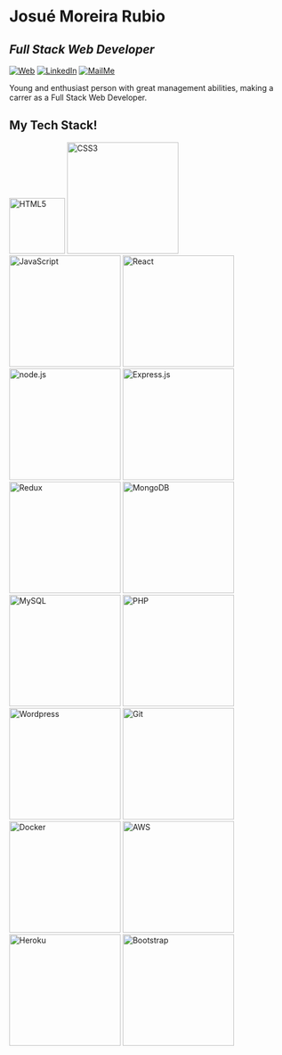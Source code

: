 # Josué Moreira Rubio

## _Full Stack Web Developer_

[![Web](https://img.shields.io/badge/PersonalWeb-green.svg?&style=for-the-badge&logo=linktree&logoColor=white&style=plastic)](http://cv.josuerubio.com/) [![LinkedIn](https://img.shields.io/badge/linkedin-%230077B5.svg?&style=for-the-badge&logo=linkedin&logoColor=white&style=plastic)](https://www.linkedin.com/in/josue-rubio/) [![MailMe](https://img.shields.io/badge/EmailMe-%231DA1F3.svg?&style=for-the-badge&logo=gmail&logoColor=white&style=plastic)](mailto:josu_mr@hotmail.com)

Young and enthusiast person with great management abilities, making a carrer as a Full Stack Web Developer.

## My Tech Stack!

<tr display= "flex"->
    <td><img src="https://www.vectorlogo.zone/logos/w3_html5/w3_html5-icon.svg" height="100" alt="HTML5"></td>
    <td><img src="https://raw.githubusercontent.com/detain/svg-logos/780f25886640cef088af994181646db2f6b1a3f8/svg/css3.svg" height="200" alt="CSS3"></td>
    <td><img src="https://www.vectorlogo.zone/logos/javascript/javascript-icon.svg" height="200" alt="JavaScript"></td>
    <td><img src="https://www.vectorlogo.zone/logos/reactjs/reactjs-icon.svg" height="200" alt="React"></td>
    <td><img src="https://www.vectorlogo.zone/logos/nodejs/nodejs-icon.svg" height="200" alt="node.js"></td>
    <td><img src="https://www.vectorlogo.zone/logos/expressjs/expressjs-icon.svg" height="200" alt="Express.js"></td>
    <td><img src="https://raw.githubusercontent.com/detain/svg-logos/780f25886640cef088af994181646db2f6b1a3f8/svg/redux.svg" height="200" alt="Redux"></td>
    <td><img src="https://www.vectorlogo.zone/logos/mongodb/mongodb-icon.svg" height="200" alt="MongoDB"></td>
    <td><img src="https://www.vectorlogo.zone/logos/mysql/mysql-icon.svg" height="200" alt="MySQL"></td>
    <td><img src="hhttps://www.vectorlogo.zone/logos/php/php-icon.svg" height="200" alt="PHP"></td>
    <td><img src="https://www.vectorlogo.zone/logos/wordpress/wordpress-icon.svg" height="200" alt="Wordpress"></td>
    <td><img src="https://www.vectorlogo.zone/logos/git-scm/git-scm-icon.svg" height="200" alt="Git"></td>
    <td><img src="https://www.vectorlogo.zone/logos/docker/docker-icon.svg" height="200" alt="Docker"></td>
    <td><img src="https://www.vectorlogo.zone/logos/amazon_aws/amazon_aws-icon.svg" height="200" alt="AWS"></td>
    <td><img src="https://www.vectorlogo.zone/logos/heroku/heroku-icon.svg" height="200" alt="Heroku"></td>
    <td><img src="https://www.vectorlogo.zone/logos/getbootstrap/getbootstrap-icon.svg" height="200" alt="Bootstrap"></td>
 </tr>
